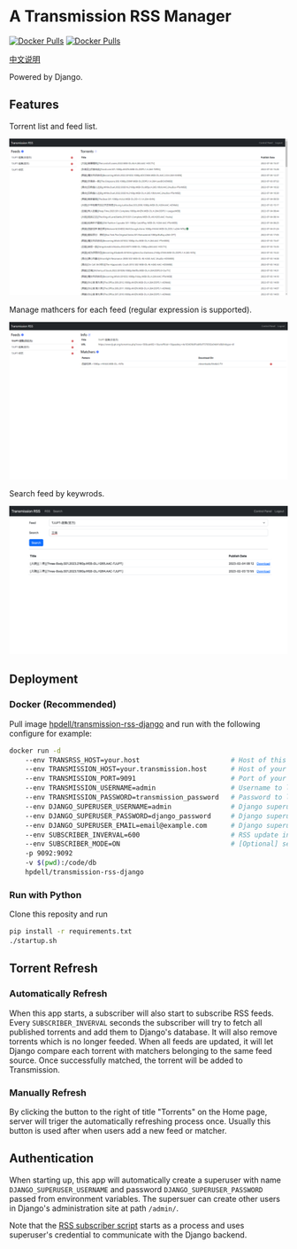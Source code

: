 # A Transmission RSS Manager

[![Docker Pulls](https://badgen.net/docker/size/hpdell/transmission-rss-django/?label=Docker%20Size)](https://hub.docker.com/r/hpdell/transmission-rss-django/)
[![Docker Pulls](https://badgen.net/docker/pulls/hpdell/transmission-rss-django?icon=docker&label=Pulls)](https://hub.docker.com/r/hpdell/transmission-rss-django/)

[中文说明](README.zh-CN.md)

Powered by Django.

## Features

Torrent list and feed list.

![Home Page](README.assets/trrssd-home-page.png)

Manage mathcers for each feed (regular expression is supported).

![Feed Page](README.assets/trrssd-feed-page.png)

Search feed by keywrods.

![Feed Search](README.assets/trrssd-feed-search.png)

## Deployment

### Docker (Recommended)

Pull image [hpdell/transmission-rss-django](https://hub.docker.com/r/hpdell/transmission-rss-django/) and run with the following configure for example:

```bash
docker run -d
    --env TRANSRSS_HOST=your.host                       # Host of this RSS manager site
    --env TRANSMISSION_HOST=your.transmission.host      # Host of your Transmission
    --env TRANSMISSION_PORT=9091                        # Port of your Transmission
    --env TRANSMISSION_USERNAME=admin                   # Username to login Transmission
    --env TRANSMISSION_PASSWORD=transmission_password   # Password to login Transmission
    --env DJANGO_SUPERUSER_USERNAME=admin               # Django superuser's name
    --env DJANGO_SUPERUSER_PASSWORD=django_password     # Django superuser's password
    --env DJANGO_SUPERUSER_EMAIL=email@example.com      # Django superuser's email
    --env SUBSCRIBER_INVERVAL=600                       # RSS update interval
    --env SUBSCRIBER_MODE=ON                            # [Optional] set off to stop auto-refresh RSS feeds
    -p 9092:9092
    -v $(pwd):/code/db
    hpdell/transmission-rss-django
```

### Run with Python

Clone this reposity and run

```bash
pip install -r requirements.txt
./startup.sh
```

## Torrent Refresh

### Automatically Refresh

When this app starts, a subscriber will also start to subscribe RSS feeds.
Every `SUBSCRIBER_INVERVAL` seconds the subscriber will try to fetch all published torrents and add them to Django's database.
It will also remove torrents which is no longer feeded.
When all feeds are updated, it will let Django compare each torrent with matchers belonging to the same feed source.
Once successfully matched, the torrent will be added to Transmission.

### Manually Refresh

By clicking the button to the right of title "Torrents" on the Home page, server will triger the automatically refreshing process once.
Usually this button is used after when users add a new feed or matcher.

## Authentication

When starting up, this app will automatically create a superuser with name `DJANGO_SUPERUSER_USERNAME` and password `DJANGO_SUPERUSER_PASSWORD` passed from environment variables.
The supersuer can create other users in Django's administration site at path `/admin/`.

Note that the [RSS subscriber script](transrss_manager/subscriber.py) starts as a process and uses superuser's credential to communicate with the Django backend.
